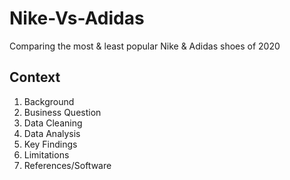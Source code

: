 # Nike-Vs-Adidas
Comparing the most &amp; least popular Nike &amp; Adidas shoes of 2020

## Context
1. Background
2. Business Question
3. Data Cleaning
4. Data Analysis
5. Key Findings
6. Limitations
7. References/Software
